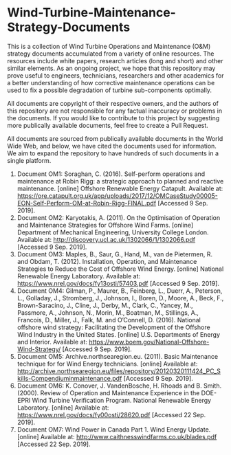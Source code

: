 # Wind-Turbine-Maintenance-Strategy-Documents
This is a collection of Wind Turbine Operations and Maintenance (O&amp;M) strategy documents accumulated from a variety of online resources. The resources include white papers, research articles (long and short) and other similar elements.
As an ongoing project, we hope that this repository may prove useful to engineers, technicians, researchers and other academics for a better understanding of how corrective maintenance operations
can be used to fix a possible degradation of turbine sub-components optimally.

All documents are copyright of their respective owners, and the authors of this repository are not responsible for any factual inaccuracy or 
problems in the documents. If you would like to contribute to this project by suggesting more publically available documents, feel free to create a Pull Request.

All documents are sourced from publically available documents in the World Wide Web, and below, we have cited the documents used
for information. We aim to expand the repository to have hundreds of such documents in a single platform.

1. Document OM1: Soraghan, C. (2016). Self-perform operations and maintenance at Robin Rigg: a strategic approach to planned and reactive maintenance. [online] Offshore Renewable Energy Catapult. Available at: https://ore.catapult.org.uk/app/uploads/2017/12/OMCaseStudy00005-EON-Self-Perform-OM-at-Robin-Rigg-FINAL.pdf [Accessed 9 Sep. 2019].
2. Document OM2: Karyotakis, A. (2011). On the Optimisation of Operation and Maintenance Strategies for Offshore Wind Farms. [online] Department of Mechanical Engineering, University College London. Available at: http://discovery.ucl.ac.uk/1302066/1/1302066.pdf [Accessed 9 Sep. 2019].
3. Document OM3: Maples, B., Saur, G., Hand, M., van de Pietermen, R. and Obdam, T. (2012). Installation, Operation, and Maintenance Strategies to Reduce the Cost of Offshore Wind Energy. [online] National Renewable Energy Laboratory. Available at: https://www.nrel.gov/docs/fy13osti/57403.pdf [Accessed 9 Sep. 2019].
4. Document OM4: Gilman, P., Maurer, B., Feinberg, L., Duerr, A., Peterson, L., Golladay, J., Stromberg, J., Johnson, I., Boren, D., Moore, A., Beck, F., Brown-Saracino, J., Cline, J., Derby, M., Clark, C., Yancey, M., Passmore, A., Johnson, N., Morin, M., Boatman, M., Stillings, A., Francois, D., Miller, J., Falk, M. and O’Connell, D. (2016). National offshore wind strategy: Facilitating the Development of the Offshore Wind Industry in the United States. [online] U.S. Departments of Energy and Interior. Available at: https://www.boem.gov/National-Offshore-Wind-Strategy/ [Accessed 9 Sep. 2019].
5. Document OM5: Archive.northsearegion.eu. (2011). Basic Maintenance technique for for Wind Energy technicians. [online] Available at: http://archive.northsearegion.eu/files/repository/20120320111424_PC_Skills-Compendiuminmaintenance.pdf [Accessed 9 Sep. 2019].
6. Document OM6: K. Conover, J. VandenBosche, H. Rhoads and B. Smith. (2000). Review of Operation and Maintenance Experience in the DOE-EPRI Wind Turbine Verification Program. National Renewable Energy Laboratory. [online] Available at: https://www.nrel.gov/docs/fy00osti/28620.pdf [Accessed 22 Sep. 2019].
7. Document OM7: Wind Power in Canada Part 1. Wind Energy Update. [online] Available at: http://www.caithnesswindfarms.co.uk/blades.pdf [Accessed 22 Sep. 2019].

